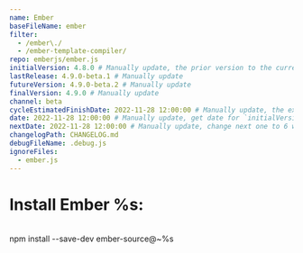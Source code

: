 ```yaml
---
name: Ember
baseFileName: ember
filter:
  - /ember\./
  - /ember-template-compiler/
repo: emberjs/ember.js
initialVersion: 4.8.0 # Manually update, the prior version to the current beta. See https://libraries.io/npm/ember-source throughout
lastRelease: 4.9.0-beta.1 # Manually update
futureVersion: 4.9.0-beta.2 # Manually update
finalVersion: 4.9.0 # Manually update
channel: beta
cycleEstimatedFinishDate: 2022-11-28 12:00:00 # Manually update, the expected date of the finalVersion release
date: 2022-11-28 12:00:00 # Manually update, get date for `initialVersion`
nextDate: 2022-11-28 12:00:00 # Manually update, change next one to 6 weeks from this date...regardless of delays in the release
changelogPath: CHANGELOG.md
debugFileName: .debug.js
ignoreFiles:
  - ember.js
---
```

# Install Ember %s:
<br>
npm install --save-dev ember-source@~%s
